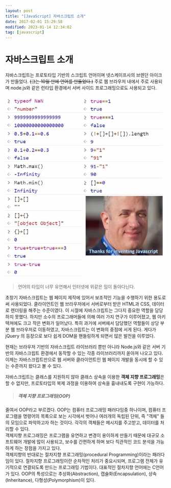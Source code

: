 ```yaml
---
layout: post
title: "[JavaScript] 자바스크립트 소개"
date: 2017-02-01 15:29:58
modified: 2023-01-14 12:34:02
tag: [javascript]
---
```

# 자바스크립트 소개
자바스크립트는 프로토타입 기반의 스크립트 언어이며 넷스케이프사의 브렌던 아이크가 만들었다. <strike>(그는 10일 만에 언어를 만들었다.)</strike> 주로 웹 브라우저 내에서 주로 사용되며 node.js와 같은 런타입 환경에서 서버 사이드 프로그래밍으로도 사용되고 있다.

![브렌던 아이크](./javascript-introduce-img01.png)
> 언어의 타입이 너무 유연해서 인터넷에 위같은 밈이 돌아다닌다.

초창기 자바스크립트는 웹 페이지 제작에 있어서 보조적인 기능을 수행하기 위한 용도로써 사용되었다. 클라이언트인 웹 브라우저에서 서버로부터 받은 HTML과 CSS, 데이터로 렌더링을 해주는 수준이였다. 이 시절에 자바스크립트는 그다지 중요한 역할을 담당하지 못했다. 하지만 소수의 프로그래머들에 의해 여러 가지 연구가 이루어졌고, 웹 아키텍쳐에도 크고 작은 변화가 일어났다. 특히 과거에 서버에서 담당했던 역할들이 상당 부분 웹 브라우저로 이동하였고, 자바스크립트는 이 변화의 중점에 서게 된다. 게다가 jQuery 의 등장으로 보다 쉽게 DOM을 핸들링하게 되면서 많은 발전을 이루었다.

현재는 브라우저 기반의 자바스크립트 라이브러리 뿐만 아니라 Node.js와 같은 서버 기반의 자바스크립트 환경에서 동작할 수 있는 각종 라이브러리까지 쏟아져 나오고 있다. 이제는 자바스크립트만으로 웹 서버와 클라이언트인 웹 페이지 개발을 동시에 할 수 있는 수준까지 왔다고 볼 수 있다.

자바스크립트는 클래스를 지원하지 않아 클래스 상속을 이용한 **객체 지향 프로그래밍**은 할 수 없지만, 프로토타입의 복제 과정을 이용하여 상속을 흉내내도록 구현이 가능하다.

> ##### 객체 지향 프로그래밍(OOP)
줄여서 OOP라고 부르겠다. OOP는 컴퓨터 프로그래밍 패러다임중 하나이며, 컴퓨터 프로그램을 명령어의 목록으로 보는 시각에서 벗어나 여러개의 독립된 단위, 즉 "객체" 들의 모임으로 파악하고자 하는 것이다. 각각의 객체들은 메시지를 주고받고, 데이터를 처리할 수 있다.  
객체지향 프로그래밍은 프로그램을 유연하고 변경이 용이하게 만들기 때문에 대규모 소프트웨어 개발에 많이 사용되고, 보수를 간편하게 하며 보다 직관적인 코드 분석을 가능하게 하는 장점을 가지고 있다.  
객체지향의 반대로는 절차지향 프로그래밍(procedural Programming)이라는 패러다임이 있다. 절차지향 프로그래밍이란 순차적인 처리가 중요시되며, 프로그램 전체가 유기적으로 연결되도록 만드는 프로그래밍 기법이다. 대표적인 절차지향 언어에는 C언어가 있다. OOP의 특성으로는 추상화(Abstraction), 캡슐화(Encapsulation), 상속(Inheritance), 다형성(Polymorphism)이 있다.

<style>
.page-content img {
    border: 1px solid #ececec;
    width: 400px;
}
</style>